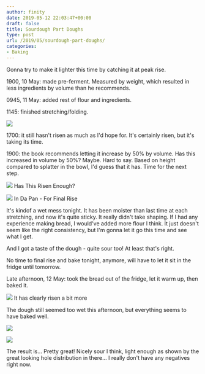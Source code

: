 ```yaml
---
author: finity
date: 2019-05-12 22:03:47+00:00
draft: false
title: Sourdough Part Doughs
type: post
url: /2019/05/sourdough-part-doughs/
categories:
- Baking
---
```





Gonna try to make it lighter this time by catching it at peak rise.







1900, 10 May: made pre-ferment.  Measured by weight, which resulted in less ingredients by volume than he recommends.







0945, 11 May: added rest of flour and ingredients.







1145: finished stretching/folding.





![](https://static.notmet.net/wp-content/uploads/2019/05/IMG_20190511_120707-768x1024.jpg)






1700: it still hasn't risen as much as I'd hope for.  It's certainly risen, but it's taking its time.







1900: the book recommends letting it increase by 50% by volume.  Has this increased in volume by 50%?  Maybe.  Hard to say.  Based on height compared to splatter in the bowl, I'd guess that it has.  Time for the next step.





![](https://static.notmet.net/wp-content/uploads/2019/05/IMG_20190511_185532-768x1024.jpg)
Has This Risen Enough?



![](https://static.notmet.net/wp-content/uploads/2019/05/IMG_20190511_190439-768x1024.jpg)
In Da Pan - For Final Rise  






It's kindof a wet mess tonight.  It has been moister than last time at each stretching, and now it's quite sticky.  It really didn't take shaping.  If I had any experience making bread, I would've added more flour I think.  It just doesn't seem like the right consistency, but I'm gonna let it go this time and see what I get.







And I got a taste of the dough - quite sour too!  At least that's right.







No time to final rise and bake tonight, anymore, will have to let it sit in the fridge until tomorrow.







Late afternoon, 12 May: took the bread out of the fridge, let it warm up, then baked it.





![](https://static.notmet.net/wp-content/uploads/2019/05/IMG_20190512_164202-768x1024.jpg)
It has clearly risen a bit more





The dough still seemed too wet this afternoon, but everything seems to have baked well.





![](https://static.notmet.net/wp-content/uploads/2019/05/IMG_20190512_172500-768x1024.jpg)




![](https://static.notmet.net/wp-content/uploads/2019/05/IMG_20190512_175738-768x1024.jpg)






The result is...  Pretty great! Nicely sour I think, light enough as shown by the great looking hole distribution in there...  I really don't have any negatives right now.



